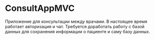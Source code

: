 # ConsultAppMVC
Приложение для консультации между врачами. 
В настоящее время работает авторизация и чат. Требуется доработать работу с базой данных для сохранения информации о пациенте и саму базу данных.
